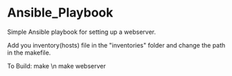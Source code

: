 # Ansible_Playbook

Simple Ansible playbook for setting up a webserver.

Add you inventory(hosts) file in the "inventories" folder and change the path in the makefile.

To Build:
    make
   \n make webserver
    
